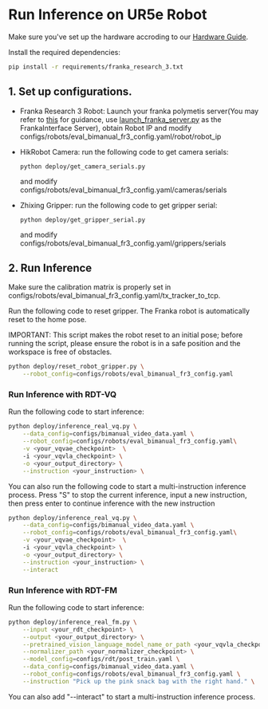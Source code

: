# Run Inference on UR5e Robot

Make sure you've set up the hardware accroding to our [Hardware Guide](https://docs.google.com/document/d/1HUeM4Wlt4PyINoEwci-hxm8U9wAxiPMgR3sHyaOAsck/edit?tab=t.0#heading=h.sbdalb8w1kk1).

Install the required dependencies:

```bash
pip install -r requirements/franka_research_3.txt
```

## 1. Set up configurations.

- Franka Research 3 Robot:
 Launch your franka polymetis server(You may refer to [this](https://github.com/real-stanford/universal_manipulation_interface/blob/main/franka_instruction.md) for guidance, use [launch_franka_server.py](launch_franka_server.py) as the FrankaInterface Server), obtain 
 Robot IP and modify configs/robots/eval_bimanual_fr3_config.yaml/robot/robot_ip

- HikRobot Camera: run the following code to get camera serials:
    ```
    python deploy/get_camera_serials.py
    ```
    and modify configs/robots/eval_bimanual_fr3_config.yaml/cameras/serials
- Zhixing Gripper: run the following code to get gripper serial:
    ```
    python deploy/get_gripper_serial.py
    ```
    and modify configs/robots/eval_bimanual_fr3_config.yaml/grippers/serials

## 2. Run Inference

Make sure the calibration matrix is properly set in configs/robots/eval_bimanual_fr3_config.yaml/tx_tracker_to_tcp.

Run the following code to reset gripper. The Franka robot is automatically reset to the home pose.

IMPORTANT: This script makes the robot reset to an initial pose; before running the script, please ensure the robot is in a safe position and the workspace is free of obstacles.

```bash
python deploy/reset_robot_gripper.py \
    --robot_config=configs/robots/eval_bimanual_fr3_config.yaml
```

### Run Inference with RDT-VQ

Run the following code to start inference:

```bash
python deploy/inference_real_vq.py \
    --data_config=configs/bimanual_video_data.yaml \
    --robot_config=configs/robots/eval_bimanual_fr3_config.yaml\
    -v <your_vqvae_checkpoint>  \ 
    -i <your_vqvla_checkpoint> \
    -o <your_output_directory> \
    --instruction <your_instruction> \
```

You can also run the following code to start a multi-instruction inference process. Press "S" to stop the current inference, input a new instruction, then press enter to continue inference with the new instruction

```bash
python deploy/inference_real_vq.py \
    --data_config=configs/bimanual_video_data.yaml \
    --robot_config=configs/robots/eval_bimanual_fr3_config.yaml\
    -v <your_vqvae_checkpoint>  \ 
    -i <your_vqvla_checkpoint> \
    -o <your_output_directory> \
    --instruction <your_instruction> \
    --interact
```

### Run Inference with RDT-FM

Run the following code to start inference:

```bash
python deploy/inference_real_fm.py \
    --input <your_rdt_checkpoint> \
    --output <your_output_directory> \
    --pretrained_vision_language_model_name_or_path <your_vqvla_checkpoint> \
    --normalizer_path <your_normalizer_checkpoint> \
    --model_config=configs/rdt/post_train.yaml \
    --data_config=configs/bimanual_video_data.yaml \
    --robot_config=configs/robots/eval_bimanual_fr3_config.yaml \
    --instruction "Pick up the pink snack bag with the right hand." \
```

You can also add "--interact" to start a multi-instruction inference process.